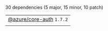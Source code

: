 30 dependencies (5 major, 15 minor, 10 patch)

||
|-|
| [@azure/core-auth](https://www.npmjs.com/package/@azure/core-auth) `1.7.2` |
| | asd |-| |asd| |